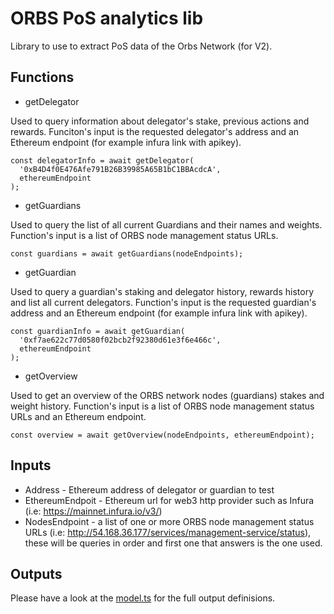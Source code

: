 # ORBS PoS analytics lib

Library to use to extract PoS data of the Orbs Network (for V2).

## Functions

* getDelegator

Used to query information about delegator's stake, previous actions and rewards. Funciton's input is the requested delegator's address and an Ethereum endpoint (for example infura link with apikey).

```
const delegatorInfo = await getDelegator(
  '0xB4D4f0E476Afe791B26B39985A65B1bC1BBAcdcA',
  ethereumEndpoint
);
```  

* getGuardians

Used to query the list of all current Guardians and their names and weights. Function's input is a list of ORBS node management status URLs.

```
const guardians = await getGuardians(nodeEndpoints);
```

* getGuardian

Used to query a guardian's staking and delegator history, rewards history and list all current delegators. Function's input is the requested guardian's address and an Ethereum endpoint (for example infura link with apikey).
```
const guardianInfo = await getGuardian(
  '0xf7ae622c77d0580f02bcb2f92380d61e3f6e466c',
  ethereumEndpoint
);
```

* getOverview

Used to get an overview of the ORBS network nodes (guardians) stakes and weight history. Function's input is a list of ORBS node management status URLs and an Ethereum endpoint.

```
const overview = await getOverview(nodeEndpoints, ethereumEndpoint);
```

## Inputs

* Address - Ethereum address of delegator or guardian to test
* EthereumEndpoit - Ethereum url for web3 http provider such as Infura (i.e: https://mainnet.infura.io/v3/<YOUR-INFURA-KEY>)
* NodesEndpoint - a list of one or more ORBS node management status URLs (i.e: http://54.168.36.177/services/management-service/status), these will be queries in order and first one that answers is the one used.

## Outputs
Please have a look at the [model.ts](src/model.ts) for the full output definisions. 